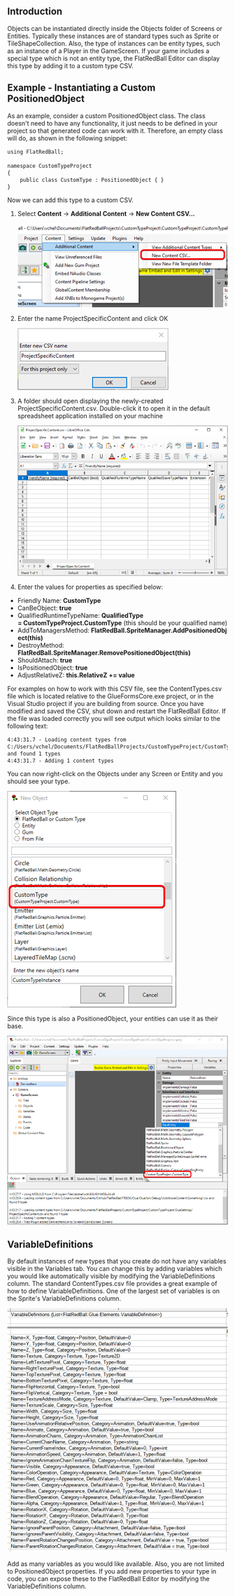 ## Introduction

Objects can be instantiated directly inside the Objects folder of Screens or Entities. Typically these instances are of standard types such as Sprite or TileShapeCollection. Also, the type of instances can be entity types, such as an instance of a Player in the GameScreen. If your game includes a special type which is not an entity type, the FlatRedBall Editor can display this type by adding it to a custom type CSV.

## Example - Instantiating a Custom PositionedObject

As an example, consider a custom PositionedObject class. The class doesn't need to have any functionality, it just needs to be defined in your project so that generated code can work with it. Therefore, an empty class will do, as shown in the following snippet:

    using FlatRedBall;

    namespace CustomTypeProject
    {
        public class CustomType : PositionedObject { }
    }

Now we can add this type to a custom CSV.

1.  Select **Content** -\> **Additional Content** -\> ****New Content CSV...****

    ![](/media/2023-05-img_645d6d3eb725a.png)

2.  Enter the name ProjectSpecificContent and click OK

    ![](/media/2023-05-img_645d6d7b58eb4.png)

3.  A folder should open displaying the newly-created ProjectSpecificContent.csv. Double-click it to open it in the default spreadsheet application installed on your machine

    ![](/media/2023-05-img_645d6dc7d1061.png)

4.  Enter the values for properties as specified below:

-   Friendly Name: **CustomType**
-   CanBeObject: **true**
-   QualifiedRuntimeTypeName: **QualifiedType = CustomTypeProject.CustomType** (this should be your qualified name)
-   AddToManagersMethod: **FlatRedBall.SpriteManager.AddPositionedObject(this)**
-   DestroyMethod: **FlatRedBall.SpriteManager.RemovePositionedObject(this)**
-   ShouldAttach: **true**
-   IsPositionedObject: **true**
-   AdjustRelativeZ: **this.RelativeZ += value**

For examples on how to work with this CSV file, see the ContentTypes.csv file which is located relative to the GlueFormsCore.exe project, or in the Visual Studio project if you are building from source. Once you have modified and saved the CSV, shut down and restart the FlatRedBall Editor. If the file was loaded correctly you will see output which looks similar to the following text:

    4:43:31.7 - Loading content types from C:/Users/vchel/Documents/FlatRedBallProjects/CustomTypeProject/CustomTypeProject/GlueSettings/ProjectSpecificContent.csv and found 1 types
    4:43:31.7 - Adding 1 content types

You can now right-click on the Objects under any Screen or Entity and you should see your type.

![](/media/2023-05-img_645d6ff53da86.png)

Since this type is also a PositionedObject, your entities can use it as their base.

![](/media/2023-05-img_645d703ba763d.png)

## VariableDefinitions

By default instances of new types that you create do not have any variables visible in the Variables tab. You can change this by adding variables which you would like automatically visible by modifying the VariableDefinitions column. The standard ContentTypes.csv file provides a great example of how to define VariableDefinitions. One of the largest set of variables is on the Sprite's VariableDefinitions column.

![](/media/2023-05-img_645d711051472.png)

Add as many variables as you would like available. Also, you are not limited to PositionedObject properties. If you add new properties to your type in code, you can expose these to the FlatRedBall Editor by modifying the VariableDefinitions column.  
